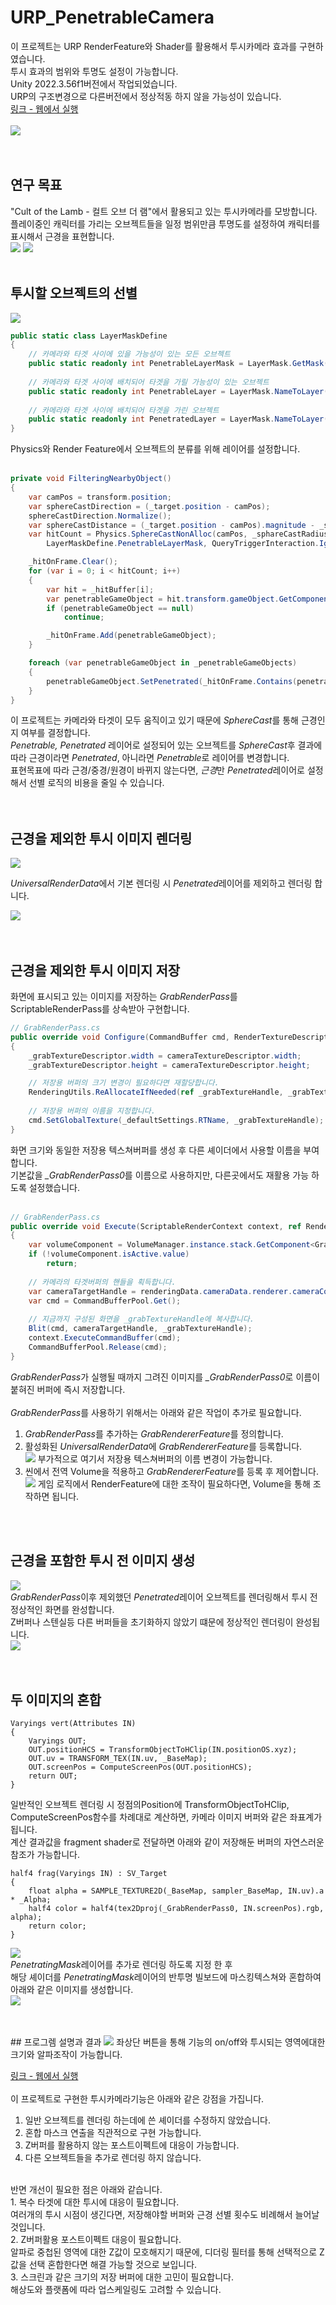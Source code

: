 # URP_PenetrableCamera

이 프로젝트는 URP RenderFeature와 Shader를 활용해서 투시카메라 효과를 구현하였습니다.<br>
투시 효과의 범위와 투명도 설정이 가능합니다.<br>
Unity 2022.3.56f1버전에서 작업되었습니다.<br>
URP의 구조변경으로 다른버전에서 정상적동 하지 않을 가능성이 있습니다.<br>
[링크 - 웹에서 실행](https://haiun.github.io/URP_PenetrableCamera_TEST/, "웹에서 실행") <br>
<br>
<img src="https://raw.githubusercontent.com/haiun/URP_PenetrableCamera/refs/heads/main/ReadMeImage/main.png?row=true"/><br>
<br>
<br>
## 연구 목표
"Cult of the Lamb - 컬트 오브 더 램"에서 활용되고 있는 투시카메라를 모방합니다.<br>
플레이중인 캐릭터를 가리는 오브젝트들을 일정 범위만큼 투명도를 설정하여 캐릭터를 표시해서 근경을 표현합니다.<br>
<img src="https://github.com/haiun/URP_PenetrableCamera/blob/main/ReadMeImage/target.gif?raw=true"/>
<img src="https://github.com/haiun/URP_PenetrableCamera/blob/main/ReadMeImage/target_ex.png?raw=true"/>
<br>
<br>
## 투시할 오브젝트의 선별
<img src="https://github.com/haiun/URP_PenetrableCamera/blob/main/ReadMeImage/layer.png?raw=true"/><br>

```csharp
public static class LayerMaskDefine
{
    // 카메라와 타겟 사이에 있을 가능성이 있는 모든 오브젝트
    public static readonly int PenetrableLayerMask = LayerMask.GetMask("Penetrable", "Penetrated");
    
    // 카메라와 타겟 사이에 배치되어 타겟을 가릴 가능성이 있는 오브젝트
    public static readonly int PenetrableLayer = LayerMask.NameToLayer("Penetrable");
    
    // 카메라와 타겟 사이에 배치되어 타겟을 가린 오브젝트
    public static readonly int PenetratedLayer = LayerMask.NameToLayer("Penetrated");
}
```
Physics와 Render Feature에서 오브젝트의 분류를 위해 레이어를 설정합니다.<br>
<br>

```csharp
private void FilteringNearbyObject()
{
    var camPos = transform.position;
    var sphereCastDirection = (_target.position - camPos);
    sphereCastDirection.Normalize();
    var sphereCastDistance = (_target.position - camPos).magnitude - _sphareCastRadius;
    var hitCount = Physics.SphereCastNonAlloc(camPos, _sphareCastRadius, sphereCastDirection, _hitBuffer, sphereCastDistance,
        LayerMaskDefine.PenetrableLayerMask, QueryTriggerInteraction.Ignore);

    _hitOnFrame.Clear();
    for (var i = 0; i < hitCount; i++)
    {
        var hit = _hitBuffer[i];
        var penetrableGameObject = hit.transform.gameObject.GetComponent<PenetrableGameObject>();
        if (penetrableGameObject == null)
            continue;

        _hitOnFrame.Add(penetrableGameObject);
    }

    foreach (var penetrableGameObject in _penetrableGameObjects)
    {
        penetrableGameObject.SetPenetrated(_hitOnFrame.Contains(penetrableGameObject));
    }
}
```
이 프로젝트는 카메라와 타겟이 모두 움직이고 있기 때문에 *SphereCast*를 통해 근경인지 여부를 결정합니다.<br>
*Penetrable, Penetrated* 레이어로 설정되어 있는 오브젝트를 *SphereCast*후 결과에 따라 근경이라면 *Penetrated*, 아니라면 *Penetrable*로 레이어를 변경합니다.<br>
표현목표에 따라 근경/중경/원경이 바뀌지 않는다면, *근경*만 *Penetrated*레이어로 설정해서 선별 로직의 비용을 줄일 수 있습니다.<br>
<br>
<br>
## 근경을 제외한 투시 이미지 렌더링<br>
<img src="https://github.com/haiun/URP_PenetrableCamera/blob/main/ReadMeImage/renderer1.png?raw=true"/><br>

*UniversalRenderData*에서 기본 렌더링 시 *Penetrated*레이어를 제외하고 렌더링 합니다.<br>

<img src="https://github.com/haiun/URP_PenetrableCamera/blob/main/ReadMeImage/K-001.png?raw=true"/><br>
<br>
<br>
## 근경을 제외한 투시 이미지 저장<br>

화면에 표시되고 있는 이미지를 저장하는 *GrabRenderPass*를 ScriptableRenderPass를 상속받아 구현합니다.<br>
```csharp
// GrabRenderPass.cs
public override void Configure(CommandBuffer cmd, RenderTextureDescriptor cameraTextureDescriptor)
{
    _grabTextureDescriptor.width = cameraTextureDescriptor.width;
    _grabTextureDescriptor.height = cameraTextureDescriptor.height;

    // 저장용 버퍼의 크기 변경이 필요하다면 재할당합니다.
    RenderingUtils.ReAllocateIfNeeded(ref _grabTextureHandle, _grabTextureDescriptor);
    
    // 저장용 버퍼의 이름을 지정합니다.
    cmd.SetGlobalTexture(_defaultSettings.RTName, _grabTextureHandle);
}
```
화면 크기와 동일한 저장용 텍스쳐버퍼를 생성 후 다른 셰이더에서 사용할 이름을 부여합니다.<br>
기본값을 *_GrabRenderPass0*를 이름으로 사용하지만, 다른곳에서도 재활용 가능 하도록 설정했습니다.<br>
<br>
```csharp
// GrabRenderPass.cs
public override void Execute(ScriptableRenderContext context, ref RenderingData renderingData)
{
    var volumeComponent = VolumeManager.instance.stack.GetComponent<GrabVolumeComponent>();
    if (!volumeComponent.isActive.value)
        return;
    
    // 카메라의 타겟버퍼의 핸들을 획득합니다.
    var cameraTargetHandle = renderingData.cameraData.renderer.cameraColorTargetHandle;
    var cmd = CommandBufferPool.Get();
    
    // 지금까지 구성된 화면을 _grabTextureHandle에 복사합니다.
    Blit(cmd, cameraTargetHandle, _grabTextureHandle);
    context.ExecuteCommandBuffer(cmd);
    CommandBufferPool.Release(cmd);
}
```
*GrabRenderPass*가 실행될 때까지 그려진 이미지를 *_GrabRenderPass0*로 이름이 붙혀진 버퍼에 즉시 저장합니다.<br>
<br>
*GrabRenderPass*를 사용하기 위해서는 아래와 같은 작업이 추가로 필요합니다.<br>
1. *GrabRenderPass*를 추가하는 *GrabRendererFeature*를 정의합니다.<br>
2. 활성화된 *UniversalRenderData*에 *GrabRendererFeature*를 등록합니다.<br>
   <img src="https://github.com/haiun/URP_PenetrableCamera/blob/main/ReadMeImage/renderer2.png?raw=true"/>
   부가적으로 여기서 저장용 텍스쳐버퍼의 이름 변경이 가능합니다.
3. 씬에서 전역 Volume을 적용하고 *GrabRendererFeature*를 등록 후 제어합니다.<br>
   <img src="https://github.com/haiun/URP_PenetrableCamera/blob/main/ReadMeImage/volume.png?raw=true"/>
   게임 로직에서 RenderFeature에 대한 조작이 필요하다면, Volume을 통해 조작하면 됩니다.
<br>
<br>

## 근경을 포함한 투시 전 이미지 생성

<img src="https://github.com/haiun/URP_PenetrableCamera/blob/main/ReadMeImage/renderer3.png?raw=true"/><br>
*GrabRenderPass*이후 제외했던 *Penetrated*레이어 오브젝트를 렌더링해서 투시 전 정상적인 화면를 완성합니다.<br>
Z버퍼나 스텐실등 다른 버퍼들을 초기화하지 않았기 떄문에 정상적인 렌더링이 완성됩니다.<br>
<img src="https://github.com/haiun/URP_PenetrableCamera/blob/main/ReadMeImage/K-002.png?raw=true"/><br>
<br>
<br>

## 두 이미지의 혼합

```hlsl
Varyings vert(Attributes IN)
{
    Varyings OUT;
    OUT.positionHCS = TransformObjectToHClip(IN.positionOS.xyz);
    OUT.uv = TRANSFORM_TEX(IN.uv, _BaseMap);
    OUT.screenPos = ComputeScreenPos(OUT.positionHCS);
    return OUT;
}
```

일반적인 오브젝트 렌더링 시 정점의Position에 TransformObjectToHClip, ComputeScreenPos함수를 차례대로 계산하면, 카메라 이미지 버퍼와 같은 좌표계가 됩니다.<br>
계산 결과값을 fragment shader로 전달하면 아래와 같이 저장해둔 버퍼의 자연스러운 참조가 가능합니다.<br>

```hlsl
half4 frag(Varyings IN) : SV_Target
{
    float alpha = SAMPLE_TEXTURE2D(_BaseMap, sampler_BaseMap, IN.uv).a * _Alpha;
    half4 color = half4(tex2Dproj(_GrabRenderPass0, IN.screenPos).rgb, alpha);
    return color;
}
```

<img src="https://github.com/haiun/URP_PenetrableCamera/blob/main/ReadMeImage/renderer4.png?raw=true"/><br>
*PenetratingMask*레이어를 추가로 렌더링 하도록 지정 한 후<br>
해당 셰이더를 *PenetratingMask*레이어의 반투명 빌보드에 마스킹텍스쳐와 혼합하여 아래와 같은 이미지를 생성합니다.<br>
<img src="https://github.com/haiun/URP_PenetrableCamera/blob/main/ReadMeImage/K-003.png?raw=true"/>

<br>
<br>
## 프로그렘 설명과 결과

<img src="https://github.com/haiun/URP_PenetrableCamera/blob/main/ReadMeImage/Result1.gif?raw=true"/>
좌상단 버튼을 통해 기능의 on/off와 투시되는 영역에대한 크기와 알파조작이 가능합니다.<br>

[링크 - 웹에서 실행](https://haiun.github.io/URP_PenetrableCamera_TEST/, "웹에서 실행")<br>
<br>
이 프로젝트로 구현한 투시카메라기능은 아래와 같은 강점을 가집니다.<br>
1. 일반 오브젝트를 렌더링 하는데에 쓴 셰이더를 수정하지 않았습니다.<br>
2. 혼합 마스크 연출을 직관적으로 구현 가능합니다.<br>
3. Z버퍼를 활용하지 않는 포스트이펙트에 대응이 가능합니다.<br>
4. 다른 오브젝트들을 추가로 렌더링 하지 않습니다.<br>
<br>
반면 개선이 필요한 점은 아래와 같습니다.<br>
1. 복수 타겟에 대한 투시에 대응이 필요합니다.<br>
   여러개의 투시 시점이 생긴다면, 저장해야할 버퍼와 근경 선별 횟수도 비례해서 늘어날 것입니다.<br>
2. Z버퍼활용 포스트이펙트 대응이 필요합니다.<br>
   알파로 중첩된 영역에 대한 Z값이 모호해지기 때문에, 디더링 필터를 통해 선택적으로 Z값을 선택 혼합한다면 해결 가능할 것으로 보입니다.<br>
3. 스크린과 같은 크기의 저장 버퍼에 대한 고민이 필요합니다.<br>
   해상도와 플랫폼에 따라 업스케일링도 고려할 수 있습니다.<br>
<br>
